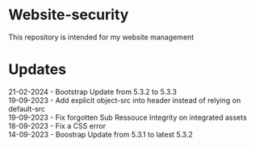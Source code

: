 # Website-security
This repository is intended for my website management

# Updates

21-02-2024 - Bootstrap Update from 5.3.2 to 5.3.3\
19-09-2023 - Add explicit object-src into header instead of relying on default-src\
19-09-2023 - Fix forgotten Sub Ressouce Integrity on integrated assets\
18-09-2023 - Fix a CSS error\
14-09-2023 - Boostrap Update from 5.3.1 to latest 5.3.2
